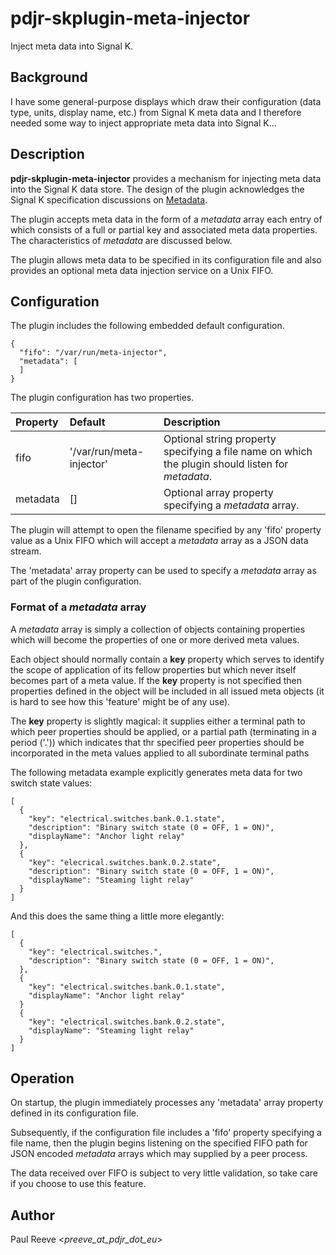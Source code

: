 # pdjr-skplugin-meta-injector

Inject meta data into Signal K.

## Background

I have some general-purpose displays which draw their configuration
(data type, units, display name, etc.) from Signal K meta data and
I therefore needed some way to inject appropriate meta data into
Signal K...

## Description

__pdjr-skplugin-meta-injector__ provides a mechanism for injecting
meta data into the Signal K data store.
The design of the plugin acknowledges the Signal K specification
discussions on 
[Metadata](https://github.com/SignalK/specification/blob/master/gitbook-docs/data_model_metadata.md).

The plugin accepts meta data in the form of a *metadata* array each
entry of which consists of a full or partial key and associated meta
data properties.
The characteristics of *metadata* are discussed below.

The plugin allows meta data to be specified in its configuration file
and also provides an optional meta data injection service on a Unix
FIFO.

## Configuration

The plugin includes the following embedded default configuration.
```
{
  "fifo": "/var/run/meta-injector",
  "metadata": [
  ]
}
```

The plugin configuration has two properties.

| Property | Default                  | Description |
| :------- | :----------------------- | :---------- |
| fifo     | '/var/run/meta-injector' | Optional string property specifying a file name on which the plugin should listen for *metadata*. |
| metadata | []                       | Optional array property specifying a *metadata* array. |

The plugin will attempt to open the filename specified by any 'fifo'
property value as a Unix FIFO which will accept a *metadata* array as a
JSON data stream.

The 'metadata' array property can be used to specify a *metadata* array
as part of the plugin configuration.

### Format of a *metadata* array

A *metadata* array is simply a collection of objects containing
properties which will become the properties of one or more derived
meta values.

Each object should normally contain a **key** property which serves to
identify the scope of application of its fellow properties but which
never itself becomes part of a meta value.
If the **key** property is not specified then properties defined in
the object will be included in all issued meta objects (it is hard to
see how this 'feature' might be of any use).

The **key** property is slightly magical: it supplies either a
terminal path to which peer properties should be applied, or a
partial path (terminating in a period ('.')) which indicates that
thr specified peer properties should be incorporated in the meta
values applied to all subordinate terminal paths

The following metadata example explicitly generates meta data for
two switch state values:
```
[
  {
    "key": "electrical.switches.bank.0.1.state",
    "description": "Binary switch state (0 = OFF, 1 = ON)",
    "displayName": "Anchor light relay"
  },
  {
    "key": "elecrical.switches.bank.0.2.state",
    "description": "Binary switch state (0 = OFF, 1 = ON)",
    "displayName": "Steaming light relay"
  }
]
```
And this does the same thing a little more elegantly:
```
[
  {
    "key": "electrical.switches.",
    "description": "Binary switch state (0 = OFF, 1 = ON)",
  },
  {
    "key": "electrical.switches.bank.0.1.state",
    "displayName": "Anchor light relay"
  }
  {
    "key": "electrical.switches.bank.0.2.state",
    "displayName": "Steaming light relay"
  }
]
```

## Operation

On startup, the plugin immediately processes any 'metadata' array
property defined in its configuration file.

Subsequently, if the configuration file includes a 'fifo' property
specifying a file name, then the plugin begins listening on the
specified FIFO path for JSON encoded *metadata* arrays which may
supplied by a peer process.

The data received over FIFO is subject to very little validation,
so take care if you choose to use this feature.

## Author

Paul Reeve <*preeve_at_pdjr_dot_eu*>
